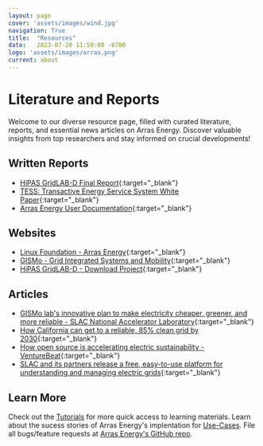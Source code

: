 ```yaml
---
layout: page
cover: 'assets/images/wind.jpg'
navigation: True
title:  "Resources"
date:   2023-07-20 11:59:00 -0700
logo: 'assets/images/arras.png'
current: about
---
```


# Literature and Reports

Welcome to our diverse resource page, filled with curated literature, reports, and essential news articles on Arras Energy. Discover valuable insights from top researchers and stay informed on crucial developments!

## Written Reports

- [HiPAS GridLAB-D Final Report](https://github.com/slacgismo/hipas-gridlabd/blob/main/Task%201.1%20-%20Final%20Report.pdf){:target="_blank"}
- [TESS: Transactive Energy Service System White Paper](https://s3.us-east-2.amazonaws.com/tess.slacgismo.org/Chassin+et+al%2C+TESS+White+Paper+(2019).pdf){:target="_blank"}
- [Arras Energy User Documentation](https://docs.gridlabd.us/){:target="_blank"}


## Websites
- [Linux Foundation - Arras Energy](https://lfenergy.org/projects/arras/){:target="_blank"}
- [GISMo - Grid Integrated Systems and Mobility](https://gismo.slac.stanford.edu/){:target="_blank"}
- [HiPAS GridLAB-D - Download Project](https://www.energizeinnovation.fund/projects/hipas-gridlab-d-high-performance-agent-based-simulation-using-gridlab-d){:target="_blank"}

## Articles

- [GISMo lab's innovative plan to make electricity cheaper, greener, and more reliable - SLAC National Accelerator Laboratory](https://www6.slac.stanford.edu/news/2022-02-28-gismo-labs-innovative-plan-make-electricity-cheaper-greener-and-more-reliable){:target="_blank"}
- [How California can get to a reliable, 85% clean grid by 2030](https://www.canarymedia.com/articles/clean-energy/how-california-can-get-to-a-reliable-85-clean-grid-by-2030){:target="_blank"}
- [How open source is accelerating electric sustainability - VentureBeat](https://venturebeat.com/programming-development/how-open-source-is-accelerating-electric-sustainability/){:target="_blank"}
- [SLAC and its partners release a free, easy-to-use platform for understanding and managing electric grids](https://www6.slac.stanford.edu/news/2023-12-18-slac-and-its-partners-release-free-easy-use-platform-understanding-and-managing){:target="_blank"}

## Learn More
Check out the [Tutorials](https://arras-energy.github.io/static-website/tutorials/) for more quick access to learning materials. Learn about the sucess stories of Arras Energy's implentation for [Use-Cases](https://arras-energy.github.io/static-website/use-cases/). File all bugs/feature requests at [Arras Energy's GitHub repo](https://github.com/arras-energy).

[Tutorials]:  https://arras-energy.github.io/static-website/tutorials/
[Reports]:   https://arras-energy.github.io/static-website/literature/ 
[Use-Cases]:  https://arras-energy.github.io/static-website/use-cases/ 
[Arras Energy's GitHub repo]: https://github.com/arras-energy
